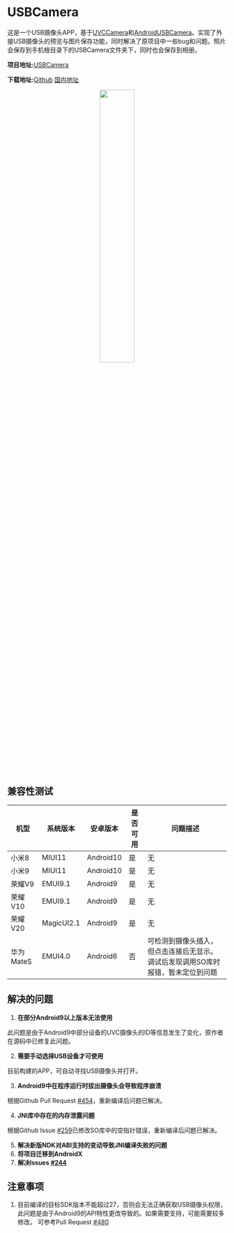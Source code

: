 # USBCamera

这是一个USB摄像头APP，基于[UVCCamera](https://github.com/saki4510t/UVCCamera)和[AndroidUSBCamera](https://github.com/jiangdongguo/AndroidUSBCamera)。实现了外接USB摄像头的预览与图片保存功能，同时解决了原项目中一些bug和问题。照片会保存到手机根目录下的USBCamera文件夹下，同时也会保存到相册。

**项目地址:**[USBCamera](https://github.com/shlllshlll/USBCamera)

**下载地址:**[Github](https://github.com/shlllshlll/USBCamera/releases/latest) [国内地址](https://cloud.shlll.top/s/saNgZJS3FSNsQS9)

<center><img src="https://image.shlll.top/images/2019/12/10/Screenshot_2019-12-10-01-36-53-800_com.shlll.usbcamera.jpg" width="40%" height="40%" /></center>

## 兼容性测试

| 机型      | 系统版本   | 安卓版本  | 是否可用 | 问题描述                                                     |
| --------- | ---------- | --------- | -------- | ------------------------------------------------------------ |
| 小米8     | MIUI11     | Android10 | 是       | 无                                                           |
| 小米9     | MIUI11     | Android10 | 是       | 无                                                           |
| 荣耀V9    | EMUI9.1    | Android9  | 是       | 无                                                           |
| 荣耀V10   | EMUI9.1    | Android9  | 是       | 无                                                           |
| 荣耀V20   | MagicUI2.1 | Android9  | 是       | 无                                                           |
| 华为MateS | EMUI4.0    | Android6  | 否       | 可检测到摄像头插入，但点击连接后无显示。调试后发现调用SO库时报错，暂未定位到问题 |

## 解决的问题

1. **在部分Android9以上版本无法使用**

此问题是由于Android9中部分设备的UVC摄像头的ID等信息发生了变化，原作者在源码中已修复此问题。

2. **需要手动选择USB设备才可使用**

目前构建的APP，可自动寻找USB摄像头并打开。

3. **Android9中在程序运行时拔出摄像头会导致程序崩溃**

根据Github Pull Request [#454](https://github.com/saki4510t/UVCCamera/pull/454)，重新编译后问题已解决。

4. **JNI库中存在的内存泄露问题**

根据Github Issue [#259](https://github.com/saki4510t/UVCCamera/issues/259)已修改SO库中的空指针错误，重新编译后问题已解决。

5. **解决新版NDK对ABI支持的变动导致JNI编译失败的问题**
6. **将项目迁移到AndroidX**
7. **解决Issues [#244](https://github.com/saki4510t/UVCCamera/issues/244)**

## 注意事项

1. 目前编译的目标SDK版本不能超过27，否则会无法正确获取USB摄像头权限，此问题是由于Android9的API特性更改导致的。如果需要支持，可能需要较多修改。
可参考Pull Request [#480](https://github.com/saki4510t/UVCCamera/pull/480)
